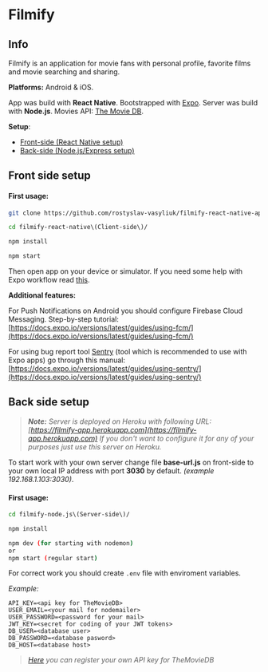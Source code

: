 #  Filmify

## Info
Filmify is an application for movie fans with personal profile, favorite films and movie searching and sharing. 

**Platforms:** Android & iOS.

App was build with **React Native**. Bootstrapped with [Expo](https://expo.io/).
Server was build with **Node.js**.
Movies API: [The Movie DB](https://www.themoviedb.org/).

**Setup**:
* [Front-side (React Native setup)](#front-side-setup)
* [Back-side (Node.js/Express setup)](#back-side-setup)

## Front side setup
#### First usage:
```bash
git clone https://github.com/rostyslav-vasyliuk/filmify-react-native-app.git

cd filmify-react-native\(Client-side\)/

npm install

npm start
```
Then open app on your device or simulator. If you need some help with Expo workflow read [this](https://docs.expo.io/versions/latest/workflow/up-and-running/).

**Additional features:**

For Push Notifications on Android you should configure Firebase Cloud Messaging.
Step-by-step tutorial: [https://docs.expo.io/versions/latest/guides/using-fcm/](https://docs.expo.io/versions/latest/guides/using-fcm/)

For using bug report tool [Sentry](https://sentry.io) (tool which is recommended to use with Expo apps) go through this manual: [https://docs.expo.io/versions/latest/guides/using-sentry/](https://docs.expo.io/versions/latest/guides/using-sentry/)

## Back side setup 

> ***Note:*** *Server is deployed on Heroku with following URL: [https://filmify-app.herokuapp.com](https://filmify-app.herokuapp.com)*
> *If you don't want to configure it for any of your purposes just use this server on Heroku.*

To start work with your own server change file **base-url.js** on front-side to your own local IP address with port **3030** by default. *(example 192.168.1.103:3030)*.
#### First usage: 
```bash
cd filmify-node.js\(Server-side\)/

npm install

npm dev (for starting with nodemon)
or
npm start (regular start)
```

For correct work you should create ```.env``` file with enviroment variables.

*Example:*
```
API_KEY=<api key for TheMovieDB>
USER_EMAIL=<your mail for nodemailer>
USER_PASSWORD=<password for your mail>
JWT_KEY=<secret for coding of your JWT tokens>
DB_USER=<database user>
DB_PASSWORD=<database pasword>
DB_HOST=<database host>
```

>*[Here](https://developers.themoviedb.org/3/getting-started/introduction) you can register your own API key for TheMovieDB*
